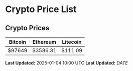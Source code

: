 # Crypto Price List

## Crypto Prices
| Bitcoin | Ethereum | Litecoin |
| ------- | -------- | -------- |
| $97649 | $3586.31 | $111.09 |
**Last Updated:** 2025-01-04 10:00 UTC
**Last Updated:** $DATE$
